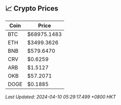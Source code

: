 ## 📈 Crypto Prices

| Coin | Price |
| ---- | ----- |
| BTC | $68975.1483 |
| ETH | $3499.3626 |
| BNB | $579.6470 |
| CRV | $0.6259 |
| ARB | $1.5127 |
| OKB | $57.2071 |
| DOGE | $0.1885 |

_Last Updated: 2024-04-10 05:29:17.499 +0800 HKT_